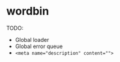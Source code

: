 wordbin
=======

TODO:
* Global loader
* Global error queue
* `<meta name="description" content="">`
